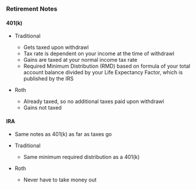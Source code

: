 ### Retirement Notes
#### 401(k)
- Traditional
  - Gets taxed upon withdrawl
  - Tax rate is dependent on your income at the time of withdrawl
  - Gains are taxed at your normal income tax rate
  - Required Minimum Distribution (RMD) based on formula of your total account balance divided by your Life Expectancy Factor, which is published by the IRS

- Roth
  - Already taxed, so no additional taxes paid upon withdrawl
  - Gains not taxed

#### IRA
- Same notes as 401(k) as far as taxes go

- Traditional
  - Same minimum required distribution as a 401(k)

- Roth
  - Never have to take money out
